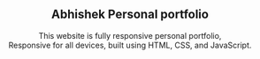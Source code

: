 <div align="center">

  <h2 align="center">Abhishek Personal portfolio</h2>

  This website is fully responsive personal portfolio, <br />Responsive for all devices, built using HTML, CSS, and JavaScript.

</div>
